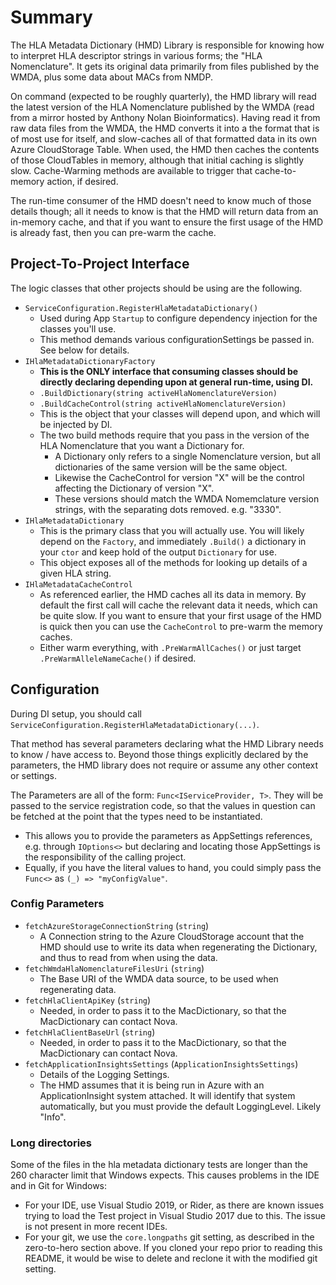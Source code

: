 # Summary

The HLA Metadata Dictionary (HMD) Library is responsible for knowing how to interpret HLA descriptor strings in various forms; the "HLA Nomenclature".
It gets its original data primarily from files published by the WMDA, plus some data about MACs from NMDP.

On command (expected to be roughly quarterly), the HMD library will read the latest version of the HLA Nomenclature published by the WMDA (read from a mirror hosted by Anthony Nolan Bioinformatics). Having read it from raw data files from the WMDA, the HMD converts it into a the format that is of most use for itself, and slow-caches all of that formatted data in its own Azure CloudStorage Table.
When used, the HMD then caches the contents of those CloudTables in memory, although that initial caching is slightly slow. Cache-Warming methods are available to trigger that cache-to-memory action, if desired.

The run-time consumer of the HMD doesn't need to know much of those details though; all it needs to know is that the HMD will return data from an in-memory cache, and that if you want to ensure the first usage of the HMD is already fast, then you can pre-warm the cache.

## Project-To-Project Interface

The logic  classes that other projects should be using are the following.

* `ServiceConfiguration.RegisterHlaMetadataDictionary()`
  * Used during App `Startup` to configure dependency injection for the classes you'll use.
  * This method demands various configurationSettings be passed in. See below for details.
* `IHlaMetadataDictionaryFactory`
  * **This is the ONLY interface that consuming classes should be directly declaring depending upon at general run-time, using DI.**
  * `.BuildDictionary(string activeHlaNomenclatureVersion)`
  * `.BuildCacheControl(string activeHlaNomenclatureVersion)`
  * This is the object that your classes will depend upon, and which will be injected by DI.
  * The two build methods require that you pass in the version of the HLA Nomenclature that you want a Dictionary for.
    * A Dictionary only refers to a single Nomenclature version, but all dictionaries of the same version will be the same object.
    * Likewise the CacheControl for version "X" will be the control affecting the Dictionary of version "X".
    * These versions should match the WMDA Nomemclature version strings, with the separating dots removed. e.g. "3330".
* `IHlaMetadataDictionary`
  * This is the primary class that you will actually use. You will likely depend on the `Factory`, and immediately `.Build()` a dictionary in your `ctor` and keep hold of the output `Dictionary` for use.
  * This object exposes all of the methods for looking up details of a given HLA string.
* `IHlaMetadataCacheControl`
  * As referenced earlier, the HMD caches all its data in memory. By default the first call will cache the relevant data it needs, which can be quite slow. If you want to ensure that your first usage of the HMD is quick then you can use the `CacheControl` to pre-warm the memory caches.
  * Either warm everything, with `.PreWarmAllCaches()` or just target `.PreWarmAlleleNameCache()` if desired.
  
## Configuration

During DI setup, you should call `ServiceConfiguration.RegisterHlaMetadataDictionary(...)`.

That method has several parameters declaring what the HMD Library needs to know / have access to. Beyond those things explicitly declared by the parameters, the HMD library does not require or assume any other context or settings.

The Parameters are all of the form: `Func<IServiceProvider, T>`. They will be passed to the service registration code, so that the values in question can be fetched at the point that the types need to be instantiated.

* This allows you to provide the parameters as AppSettings references, e.g. through `IOptions<>` but declaring and locating those AppSettings is the responsibility of the calling project.
* Equally, if you have the literal values to hand, you could simply pass the `Func<>` as `(_) => "myConfigValue"`.

### Config Parameters

* `fetchAzureStorageConnectionString` (`string`)
  * A Connection string to the Azure CloudStorage account that the HMD should use to write its data when regenerating the Dictionary, and thus to read from when using the data.
* `fetchWmdaHlaNomenclatureFilesUri` (`string`)
  * The Base URI of the WMDA data source, to be used when regenerating data.
* `fetchHlaClientApiKey` (`string`)
  * Needed, in order to pass it to the MacDictionary, so that the MacDictionary can contact Nova.
* `fetchHlaClientBaseUrl` (`string`)
  * Needed, in order to pass it to the MacDictionary, so that the MacDictionary can contact Nova.
* `fetchApplicationInsightsSettings` (`ApplicationInsightsSettings`)
  * Details of the Logging Settings.
  * The HMD assumes that it is being run in Azure with an ApplicationInsight system attached. It will identify that system automatically, but you must provide the default LoggingLevel. Likely "Info".
    
### Long directories

Some of the files in the hla metadata dictionary tests are longer than the 260 character limit that Windows expects. This causes problems in the IDE and in Git for Windows:

- For your IDE, use Visual Studio 2019, or Rider, as there are known issues trying to load the Test project in Visual Studio 2017 due to this. The issue is not present in more recent IDEs.
- For your git, we use the `core.longpaths` git setting, as described in the zero-to-hero section above. If you cloned your repo prior to reading this README, it would be wise to delete and reclone it with the modified git setting.


